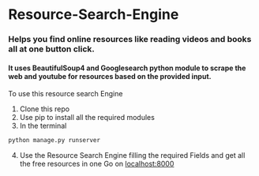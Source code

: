 # Resource-Search-Engine

### Helps you find  online resources like reading videos and books all at one button click. 
#### It uses BeautifulSoup4 and Googlesearch python module to scrape the web and youtube for resources based on the provided input. 

To use this resource search Engine 

1. Clone this repo
2. Use pip to install all the required modules
3. In the terminal 
  ```python
python manage.py runserver
```
4. Use the Resource Search Engine filling the required Fields and get all the free resources in one Go on [localhost:8000](localhost:8000)
